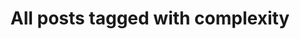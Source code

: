 ---
layout: tag
title: "All posts tagged with complexity"
permalink: /weblog/tags/complexity/
taxonomy: complexity
---